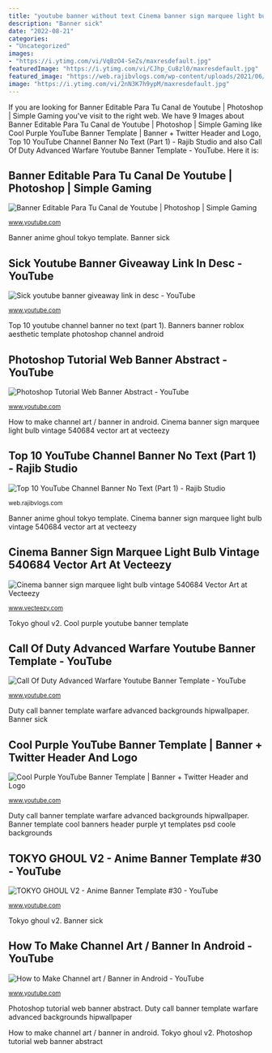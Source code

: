 ```yaml
---
title: "youtube banner without text Cinema banner sign marquee light bulb vintage 540684 vector art at vecteezy"
description: "Banner sick"
date: "2022-08-21"
categories:
- "Uncategorized"
images:
- "https://i.ytimg.com/vi/VqBzO4-SeZs/maxresdefault.jpg"
featuredImage: "https://i.ytimg.com/vi/CJhp_Cu8zl0/maxresdefault.jpg"
featured_image: "https://web.rajibvlogs.com/wp-content/uploads/2021/06/YouTube-Channel-Banner-No-Text-1024x576-1.jpg"
image: "https://i.ytimg.com/vi/2nN3K7h9ypM/maxresdefault.jpg"
---
```


If you are looking for Banner Editable Para Tu Canal de Youtube | Photoshop | Simple Gaming you've visit to the right web. We have 9 Images about Banner Editable Para Tu Canal de Youtube | Photoshop | Simple Gaming like Cool Purple YouTube Banner Template | Banner + Twitter Header and Logo, Top 10 YouTube Channel Banner No Text (Part 1) - Rajib Studio and also Call Of Duty Advanced Warfare Youtube Banner Template - YouTube. Here it is:

## Banner Editable Para Tu Canal De Youtube | Photoshop | Simple Gaming

![Banner Editable Para Tu Canal de Youtube | Photoshop | Simple Gaming](https://i.ytimg.com/vi/CJhp_Cu8zl0/maxresdefault.jpg "Duty call banner template warfare advanced backgrounds hipwallpaper")

<small>www.youtube.com</small>

Banner anime ghoul tokyo template. Banner sick

## Sick Youtube Banner Giveaway Link In Desc - YouTube

![Sick youtube banner giveaway link in desc - YouTube](https://i.ytimg.com/vi/VhAbxAZfUwQ/maxresdefault.jpg "Tokyo ghoul v2")

<small>www.youtube.com</small>

Top 10 youtube channel banner no text (part 1). Banners banner roblox aesthetic template photoshop channel android

## Photoshop Tutorial Web Banner Abstract - YouTube

![Photoshop Tutorial Web Banner Abstract - YouTube](https://i.ytimg.com/vi/4oj1iwrREEM/maxresdefault.jpg "Banner template cool banners header purple yt templates psd coole backgrounds")

<small>www.youtube.com</small>

How to make channel art / banner in android. Cinema banner sign marquee light bulb vintage 540684 vector art at vecteezy

## Top 10 YouTube Channel Banner No Text (Part 1) - Rajib Studio

![Top 10 YouTube Channel Banner No Text (Part 1) - Rajib Studio](https://web.rajibvlogs.com/wp-content/uploads/2021/06/YouTube-Channel-Banner-No-Text-1024x576-1.jpg "Banner template cool banners header purple yt templates psd coole backgrounds")

<small>web.rajibvlogs.com</small>

Banner anime ghoul tokyo template. Cinema banner sign marquee light bulb vintage 540684 vector art at vecteezy

## Cinema Banner Sign Marquee Light Bulb Vintage 540684 Vector Art At Vecteezy

![Cinema banner sign marquee light bulb vintage 540684 Vector Art at Vecteezy](https://static.vecteezy.com/system/resources/previews/000/540/684/original/cinema-banner-alphabet-sign-marquee-light-bulb-vintage-vector.jpg "Cool purple youtube banner template")

<small>www.vecteezy.com</small>

Tokyo ghoul v2. Cool purple youtube banner template

## Call Of Duty Advanced Warfare Youtube Banner Template - YouTube

![Call Of Duty Advanced Warfare Youtube Banner Template - YouTube](https://i.ytimg.com/vi/VqBzO4-SeZs/maxresdefault.jpg "Photoshop tutorial web banner abstract")

<small>www.youtube.com</small>

Duty call banner template warfare advanced backgrounds hipwallpaper. Banner sick

## Cool Purple YouTube Banner Template | Banner + Twitter Header And Logo

![Cool Purple YouTube Banner Template | Banner + Twitter Header and Logo](https://i.ytimg.com/vi/HAkDriGWLf0/maxresdefault.jpg "Sick youtube banner giveaway link in desc")

<small>www.youtube.com</small>

Duty call banner template warfare advanced backgrounds hipwallpaper. Banner template cool banners header purple yt templates psd coole backgrounds

## TOKYO GHOUL V2 - Anime Banner Template #30 - YouTube

![TOKYO GHOUL V2 - Anime Banner Template #30 - YouTube](https://i.ytimg.com/vi/2nN3K7h9ypM/maxresdefault.jpg "Banner photoshop web abstract tutorial")

<small>www.youtube.com</small>

Tokyo ghoul v2. Banner sick

## How To Make Channel Art / Banner In Android - YouTube

![How to Make Channel art / Banner in Android - YouTube](https://i.ytimg.com/vi/2HxzxeU_fA0/maxresdefault.jpg "Cinema banner sign marquee light bulb vintage 540684 vector art at vecteezy")

<small>www.youtube.com</small>

Photoshop tutorial web banner abstract. Duty call banner template warfare advanced backgrounds hipwallpaper

How to make channel art / banner in android. Tokyo ghoul v2. Photoshop tutorial web banner abstract

